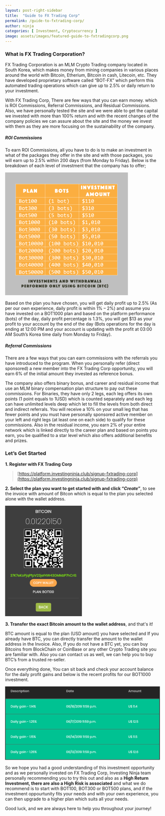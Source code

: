 ```yaml
---
layout: post-right-sidebar
title:  "Guide to FX Trading Corp"
permalink: /guide-to-fxtrading-corp/
author: ninja
categories: [ Investment, Cryptocurrency ]
image: assets/images/featured-guide-to-fxtradingcorp.png
---
```

### What is FX Trading Corporation?
FX Trading Corporation is an MLM Crypto Trading company located in South Korea, which makes money from mining companies in various places around the world with Bitcoin, Etherium, Bitcoin in cash, Litecoin, etc. They have developed proprietary software called “BOT-FX” which perform this automated trading operations which can give up to 2.5% or daily return to your investment.

With FX Trading Corp, There are few ways that you can earn money. which is ROI Commissions, Referral Commissions, and Residual Commissions. Also, we have personally tested the site and we were able to get the capital we invested with more than 100% return and with the recent changes of the company policies we can assure about the site and the money we invest with them as they are more focusing on the sustainability of the company.

##### ROI Commissions
To earn ROI Commissions, all you have to do is to make an investment in what of the packages they offer in the site and with those packages, you will earn up to 2.5% within 200 days (from Monday to Friday). Below is the breakdown of each level of investment that the company has to offer;

<img src="/assets/images/post-guide-to-fxtradingcorp/fxtradingcorp-investing-plans.png" alt="Investment Plans" title="Investment Plans" width="400"  />

Based on the plan you have chosen, you will get daily profit up to 2.5% (As per our own experience, daily profit is within 1% – 2%) and assume you have invested on a BOT1000 plan and based on the platform performance (bots) of the day, daily profit percentage is 1.3%, you will get $13 as your profit to your account by the end of the day (Bots operations for the day is ending at 12:00 PM and your account is updating with the profit at 03:00 AM South’s Korea time daily from Monday to Friday).

##### Referral Commissions
There are a few ways that you can earn commissions with the referrals you have introduced to the program. When you personally refer (direct sponsored) a new member into the FX Trading Corp opportunity, you will earn 6% of the initial amount they invested as reference bonus.

The company also offers binary bonus, and career and residual income that use an MLM binary compensation plan structure to pay out these commissions. For Binaries, they have only 2 legs, each leg offers its own points (1 point equals to 1USD) which is counted separately and each leg can have unlimited levels deep which let to fill the levels from both direct and indirect referrals. You will receive a 10% on your small leg that has fewer points and you must have personally sponsored active member on your left and right legs (at least one on each side) to qualify for these commissions.
Also in the residual income, you earn 2% of your entire network which is linked directly to the career plan and based on points you earn, you be qualified to a star level which also offers additional benefits and prizes.

### Let’s Get Started
**1. Register with FX Trading Corp**

> [https://platform.investingninja.club/signup-fxtrading-corp](https://platform.investingninja.club/signup-fxtrading-corp)

**2. Select the plan you want to get started with and click “*Create*”**, to see the invoice with amount of Bitcon which is equal to the plan you selected alone with the wallet address.

<img src="/assets/images/post-guide-to-fxtradingcorp/fxtradingcorp-invoice.png" alt="Investment Invoice" title="Investment Invoice" width="250"  />
 
**3. Transfer the exact Bitcoin amount to the wallet address**, and that's it!

BTC amount is equal to the plan (USD amount) you have selected and If you already have BTC, you can directly transfer the amount to the wallet address in the Invoice. Also, If you do not have a BTC yet, you can buy Bitcoins from BlockChain or CoinBase or any other Crypto Trading site you are familiar with. Also you can contact us as well, we can help you to buy BTC’s from a trusted re-seller.

Once everything done, You can sit back and check your account balance for the daily profit gains and below is the recent profits for our BOT1000 investment.

<img src="/assets/images/post-guide-to-fxtradingcorp/fxtradingcorp-daily-gains.png" alt="Daily Gains" title="Daily Gains" width="600"  />

So we hope you had a good understanding of this investment opportunity and as we personally invested on FX Trading Corp, Investing Ninja team personally recommending you to try this out and also as a **High Return Investment, there are also a High Risk is associated** and what we do recommend is to start with BOT100, BOT300 or BOT500 plans, and if the investment oppourtunity fits your needs and with your own experience, you can then upgrade to a higher plan which suits all your needs.

Good luck, and we are always here to help you throughout your journey!